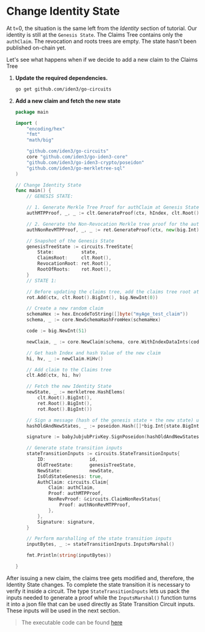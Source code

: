 # Change Identity State

At t=0, the situation is the same left from the *Identity* section of tutorial. Our identity is still at the `Genesis State`. The Claims Tree contains only the `authClaim`. The revocation and roots trees are empty. The state hasn't been published on-chain yet.

Let's see what happens when if we decide to add a new claim to the Claims Tree

1. **Update the required dependencies.**

    ```bash
    go get github.com/iden3/go-circuits
    ```

2. **Add a new claim and fetch the new state**

    ```go
    package main

    import (
        "encoding/hex"
        "fmt"
        "math/big"

        "github.com/iden3/go-circuits"
        core "github.com/iden3/go-iden3-core"
        "github.com/iden3/go-iden3-crypto/poseidon"
        "github.com/iden3/go-merkletree-sql"
    )

    // Change Identity State
    func main() {
        // GENESIS STATE:

        // 1. Generate Merkle Tree Proof for authClaim at Genesis State
        authMTPProof, _, _ := clt.GenerateProof(ctx, hIndex, clt.Root())

        // 2. Generate the Non-Revocation Merkle tree proof for the authClaim at Genesis State
        authNonRevMTPProof, _, _ := ret.GenerateProof(ctx, new(big.Int).SetUint64(revNonce), ret.Root())

        // Snapshot of the Genesis State
        genesisTreeState := circuits.TreeState{
            State:          state,
            ClaimsRoot:     clt.Root(),
            RevocationRoot: ret.Root(),
            RootOfRoots:    rot.Root(),
        }
        // STATE 1:

        // Before updating the claims tree, add the claims tree root at Genesis state to the Roots tree.
	    rot.Add(ctx, clt.Root().BigInt(), big.NewInt(0))

        // Create a new random claim
        schemaHex := hex.EncodeToString([]byte("myAge_test_claim"))
        schema, _ := core.NewSchemaHashFromHex(schemaHex)

        code := big.NewInt(51)

        newClaim, _ := core.NewClaim(schema, core.WithIndexDataInts(code, nil))

        // Get hash Index and hash Value of the new claim
        hi, hv, _ := newClaim.HiHv()

        // Add claim to the Claims tree
        clt.Add(ctx, hi, hv)

        // Fetch the new Identity State
        newState, _ := merkletree.HashElems(
            clt.Root().BigInt(),
            ret.Root().BigInt(),
            rot.Root().BigInt())

        // Sign a message (hash of the genesis state + the new state) using your private key
        hashOldAndNewStates, _ := poseidon.Hash([]*big.Int{state.BigInt(), newState.BigInt()})

        signature := babyJubjubPrivKey.SignPoseidon(hashOldAndNewStates)

        // Generate state transition inputs
        stateTransitionInputs := circuits.StateTransitionInputs{
            ID:                id,
            OldTreeState:      genesisTreeState,
            NewState:          newState,
            IsOldStateGenesis: true,
            AuthClaim: circuits.Claim{
                Claim: authClaim,
                Proof: authMTPProof,
                NonRevProof: &circuits.ClaimNonRevStatus{
                    Proof: authNonRevMTPProof,
                },
            },
            Signature: signature,
        }

        // Perform marshalling of the state transition inputs
        inputBytes, _ := stateTransitionInputs.InputsMarshal()

        fmt.Println(string(inputBytes))

    }
    ```

After issuing a new claim, the claims tree gets modified and, therefore, the Identity State changes. To complete the state transition it is necessary to verify it inside a circuit. The type `StateTransitionInputs` lets us pack the inputs needed to generate a proof while the `InputsMarshal()` function turns it into a json file that can be used directly as State Transition Circuit inputs. These inputs will be used in the next section.

> The executable code can be found [here](https://github.com/iden3/tutorial-examples/blob/main/issuer-protocol/main.go#L127)
